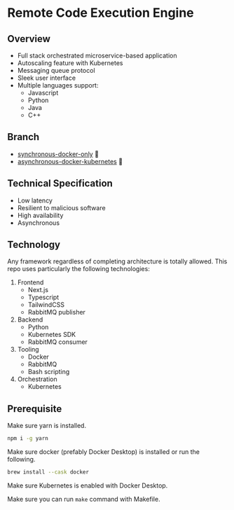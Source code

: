 # Remote Code Execution Engine

## Overview

- Full stack orchestrated microservice-based application
- Autoscaling feature with Kubernetes
- Messaging queue protocol
- Sleek user interface
- Multiple languages support:
  - Javascript
  - Python
  - Java
  - C++

## Branch

- [synchronous-docker-only](https://github.com/ziqinyeow/remote-code-execution-engine/tree/synchronous-docker-only) 📙
- [asynchronous-docker-kubernetes](https://github.com/ziqinyeow/remote-code-execution-engine/tree/asynchronous-docker-kubernetes) 📕

## Technical Specification

- Low latency
- Resilient to malicious software
- High availability
- Asynchronous

## Technology

Any framework regardless of completing architecture is totally allowed. This repo uses particularly the following technologies:

1. Frontend
   - Next.js
   - Typescript
   - TailwindCSS
   - RabbitMQ publisher
2. Backend
   - Python
   - Kubernetes SDK
   - RabbitMQ consumer
3. Tooling
   - Docker
   - RabbitMQ
   - Bash scripting
4. Orchestration
   - Kubernetes

## Prerequisite

Make sure yarn is installed.

```bash
npm i -g yarn
```

Make sure docker (prefably Docker Desktop) is installed or run the following.

```bash
brew install --cask docker
```

Make sure Kubernetes is enabled with Docker Desktop.

Make sure you can run `make` command with Makefile.
